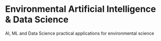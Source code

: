# Environmental Artificial Intelligence & Data Science
AI, ML and Data Science practical applications for environmental science
